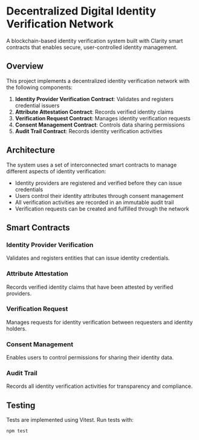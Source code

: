# Decentralized Digital Identity Verification Network

A blockchain-based identity verification system built with Clarity smart contracts that enables secure, user-controlled identity management.

## Overview

This project implements a decentralized identity verification network with the following components:

1. **Identity Provider Verification Contract**: Validates and registers credential issuers
2. **Attribute Attestation Contract**: Records verified identity claims
3. **Verification Request Contract**: Manages identity verification requests
4. **Consent Management Contract**: Controls data sharing permissions
5. **Audit Trail Contract**: Records identity verification activities

## Architecture

The system uses a set of interconnected smart contracts to manage different aspects of identity verification:

- Identity providers are registered and verified before they can issue credentials
- Users control their identity attributes through consent management
- All verification activities are recorded in an immutable audit trail
- Verification requests can be created and fulfilled through the network

## Smart Contracts

### Identity Provider Verification
Validates and registers entities that can issue identity credentials.

### Attribute Attestation
Records verified identity claims that have been attested by verified providers.

### Verification Request
Manages requests for identity verification between requesters and identity holders.

### Consent Management
Enables users to control permissions for sharing their identity data.

### Audit Trail
Records all identity verification activities for transparency and compliance.

## Testing

Tests are implemented using Vitest. Run tests with:

```bash
npm test
